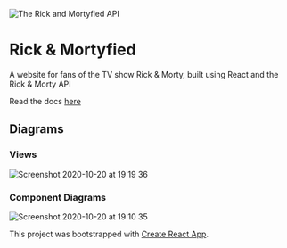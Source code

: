 ![The Rick and Mortyfied API](https://repository-images.githubusercontent.com/120371205/b6740400-92d4-11ea-8a13-d5f6e0558e9b)

# Rick & Mortyfied

A website for fans of the TV show Rick & Morty, built using React and the Rick & Morty API

Read the docs [here](https://rickandmortyapi.com/documentation/#filter-episodes)


## Diagrams

### Views
![Screenshot 2020-10-20 at 19 19 36](https://user-images.githubusercontent.com/28218869/96627755-3c2abf80-1309-11eb-85b6-da138c13b0de.png)

### Component Diagrams
![Screenshot 2020-10-20 at 19 10 35](https://user-images.githubusercontent.com/28218869/96627762-3df48300-1309-11eb-8d4c-44a38aa6bdca.png)


This project was bootstrapped with [Create React App](https://github.com/facebook/create-react-app).